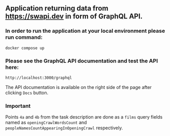 ## Application returning data from https://swapi.dev in form of GraphQL API.

### In order to run the application at your local environment please run command:
```
docker compose up
```

### Please see the GraphQL API documentation and test the API here:
```
http://localhost:3000/graphql
```
The API documentation is available on the right side of the page after clicking `Docs` button.

### Important
Points `4a` and `4b` from the task description are done as a `films` query fields named as `openingCrawlWordsCount` and 
`peopleNamesCountAppearingInOpeningCrawl` respectively.